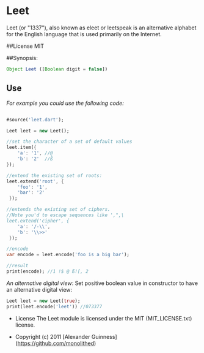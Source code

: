 # Leet

Leet (or "1337"), also known as eleet or leetspeak is an alternative alphabet for the English language that is used primarily on the Internet.

##License
	MIT

##Synopsis:
```javascript
Object Leet ([Boolean digit = false])
```

## Use
*For example you could use the following code:*

```dart

#source('leet.dart');

Leet leet = new Leet();

//set the character of a set of default values
leet.item({
    'a': '1', //@
    'b': '2'  //ß
});

//extend the existing set of roots:
leet.extend('root', {
    'foo': '1',
    'bar': '2'
 });

//extends the existing set of ciphers.
//Note you'd to escape sequences like ',",\
leet.extend('cipher', {
    'a': '/-\\',
    'b': '\\>>'
 });

//encode
var encode = leet.encode('foo is a big bar');

//result
print(encode); //1 !$ @ ß![, 2
```

*An alternative digital view*:
Set positive boolean value in constructor to have an alternative digital view:

```dart
Leet leet = new Leet(true);
print(leet.encode('leet')) //073377
```

* License
    The Leet module is licensed under the MIT (MIT_LICENSE.txt) license.

* Copyright (c) 2011 [Alexander Guinness] (https://github.com/monolithed)
